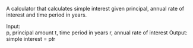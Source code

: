 A calculator that calculates simple interest given principal, annual rate of interest and time period in years.

Input: <br>
   p, principal amount
   t, time period in years
   r, annual rate of interest
Output:
   simple interest = p*t*r
